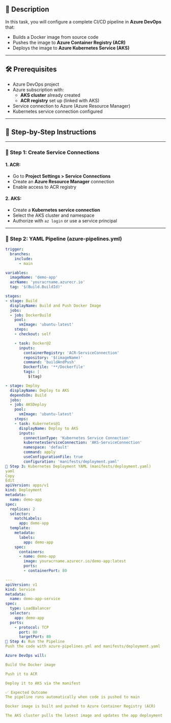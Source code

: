 ## 📌 Description
In this task, you will configure a complete CI/CD pipeline in **Azure DevOps** that:
- Builds a Docker image from source code
- Pushes the image to **Azure Container Registry (ACR)**
- Deploys the image to **Azure Kubernetes Service (AKS)**

---

## 🛠️ Prerequisites

- Azure DevOps project
- Azure subscription with:
  - **AKS cluster** already created
  - **ACR registry** set up (linked with AKS)
- Service connection to Azure (Azure Resource Manager)
- Kubernetes service connection configured

---

## 🧾 Step-by-Step Instructions

---

### 🔹 Step 1: Create Service Connections

#### 1. ACR:
- Go to **Project Settings > Service Connections**
- Create an **Azure Resource Manager** connection
- Enable access to ACR registry

#### 2. AKS:
- Create a **Kubernetes service connection**
- Select the AKS cluster and namespace
- Authorize with `az login` or use a service principal

---

### 🔹 Step 2: YAML Pipeline (azure-pipelines.yml)

```yaml
trigger:
  branches:
    include:
      - main

variables:
  imageName: 'demo-app'
  acrName: 'youracrname.azurecr.io'
  tag: '$(Build.BuildId)'

stages:
- stage: Build
  displayName: Build and Push Docker Image
  jobs:
  - job: DockerBuild
    pool:
      vmImage: 'ubuntu-latest'
    steps:
    - checkout: self

    - task: Docker@2
      inputs:
        containerRegistry: 'ACR-ServiceConnection'
        repository: '$(imageName)'
        command: 'buildAndPush'
        Dockerfile: '**/Dockerfile'
        tags: |
          $(tag)

- stage: Deploy
  displayName: Deploy to AKS
  dependsOn: Build
  jobs:
  - job: AKSDeploy
    pool:
      vmImage: 'ubuntu-latest'
    steps:
    - task: Kubernetes@1
      displayName: Deploy to AKS
      inputs:
        connectionType: 'Kubernetes Service Connection'
        kubernetesServiceConnection: 'AKS-ServiceConnection'
        namespace: 'default'
        command: apply
        useConfigurationFile: true
        configuration: 'manifests/deployment.yaml'
🔹 Step 3: Kubernetes Deployment YAML (manifests/deployment.yaml)
yaml
Copy
Edit
apiVersion: apps/v1
kind: Deployment
metadata:
  name: demo-app
spec:
  replicas: 2
  selector:
    matchLabels:
      app: demo-app
  template:
    metadata:
      labels:
        app: demo-app
    spec:
      containers:
      - name: demo-app
        image: youracrname.azurecr.io/demo-app:latest
        ports:
        - containerPort: 80

---
apiVersion: v1
kind: Service
metadata:
  name: demo-app-service
spec:
  type: LoadBalancer
  selector:
    app: demo-app
  ports:
    - protocol: TCP
      port: 80
      targetPort: 80
🔹 Step 4: Run the Pipeline
Push the code with azure-pipelines.yml and manifests/deployment.yaml

Azure DevOps will:

Build the Docker image

Push it to ACR

Deploy it to AKS via the manifest

✅ Expected Outcome
The pipeline runs automatically when code is pushed to main

Docker image is built and pushed to Azure Container Registry (ACR)

The AKS cluster pulls the latest image and updates the app deployment

